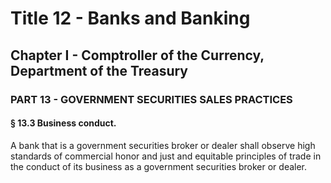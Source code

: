 
# Title 12 - Banks and Banking
## Chapter I - Comptroller of the Currency, Department of the Treasury
### PART 13 - GOVERNMENT SECURITIES SALES PRACTICES
#### § 13.3 Business conduct.

A bank that is a government securities broker or dealer shall observe high standards of commercial honor and just and equitable principles of trade in the conduct of its business as a government securities broker or dealer.
